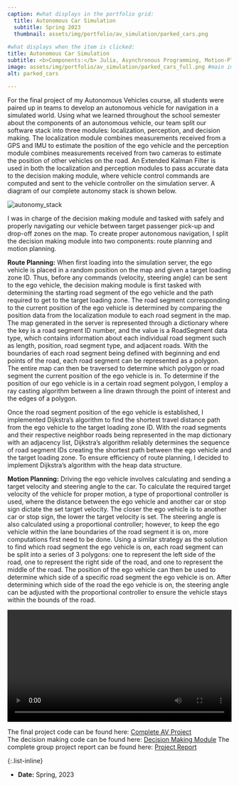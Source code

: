 ```yaml
---
caption: #what displays in the portfolio grid:
  title: Autonomous Car Simulation
  subtitle: Spring 2023
  thumbnail: assets/img/portfolio/av_simulation/parked_cars.png
  
#what displays when the item is clicked:
title: Autonomous Car Simulation
subtitle: <b>Components:</b> Julia, Asynchronous Programming, Motion-Planning Algorithms, PID Controller
image: assets/img/portfolio/av_simulation/parked_cars_full.png #main image, can be a link or a file in assets/img/portfolio
alt: parked_cars

---
```

For the final project of my Autonomous Vehicles course, all students were paired up in teams to develop an autonomous vehicle for navigation in a simulated world. Using what we learned throughout the school semester about the components of an autonomous vehicle, our team split our software stack into three modules: localization, perception, and decision making. The localization module combines measurements received from a GPS and IMU to estimate the position of the ego vehicle and the perception module combines measurements received from two cameras to estimate the position of other vehicles on the road. An Extended Kalman Filter is used in both the localization and perception modules to pass accurate data to the decision making module, where vehicle control commands are computed and sent to the vehicle controller on the simulation server. A diagram of our complete autonomy stack is shown below.

<img src="assets/img/portfolio/av_simulation/av_stack_workflow.png" alt="autonomy_stack"/>

I was in charge of the decision making module and tasked with safely and properly navigating our vehicle between target passenger pick-up and drop-off zones on the map. To create proper autonomous navigation, I split the decision making module into two components: route planning and motion planning.

**Route Planning:** When first loading into the simulation server, the ego vehicle is placed in a random position on the map and given a target loading zone ID. Thus, before any commands (velocity, steering angle) can be sent to the ego vehicle, the decision making module is first tasked with determining the starting road segment of the ego vehicle and the path required to get to the target loading zone. The road segment corresponding to the current position of the ego vehicle is determined by comparing the position data from the localization module to each road segment in the map. The map generated in the server is represented through a dictionary where the key is a road segment ID number, and the value is a RoadSegment data type, which contains information about each individual road segment such as length, position, road segment type, and adjacent roads. With the boundaries of each road segment being defined with beginning and end points of the road, each road segment can be represented as a polygon. The entire map can then be traversed to determine which polygon or road segment the current position of the ego vehicle is in. To determine if the position of our ego vehicle is in a certain road segment polygon, I employ a ray casting algorithm between a line drawn through the point of interest and the edges of a polygon. 

Once the road segment position of the ego vehicle is established, I implemented Dijkstra’s algorithm to find the shortest travel distance path from the ego vehicle to the target loading zone ID. With the road segments and their respective neighbor roads being represented in the map dictionary with an adjacency list, Dijkstra’s algorithm reliably determines the sequence of road segment IDs creating the shortest path between the ego vehicle and the target loading zone. To ensure efficiency of route planning, I decided to implement Dijkstra’s algorithm with the heap data structure.

**Motion Planning:** Driving the ego vehicle involves calculating and sending a target velocity and steering angle to the car. To calculate the required target velocity of the vehicle for proper motion, a type of proportional controller is used, where the distance between the ego vehicle and another car or stop sign dictate the set target velocity. The closer the ego vehicle is to another car or stop sign, the lower the target velocity is set. The steering angle is also calculated using a proportional controller; however, to keep the ego vehicle within the lane boundaries of the road segment it is on, more computations first need to be done. Using a similar strategy as the solution to find which road segment the ego vehicle is on, each road segment can be split into a series of 3 polygons: one to represent the left side of the road, one to represent the right side of the road, and one to represent the middle of the road. The position of the ego vehicle can then be used to determine which side of a specific road segment the ego vehicle is on. After determining which side of the road the ego vehicle is on, the steering angle can be adjusted with the proportional controller to ensure the vehicle stays within the bounds of the road.

<video width="100%" controls> <source src="assets/img/portfolio/av_simulation/AV_video_project.mp4" type="video/mp4" alt="av_project"> </video>  

The final project code can be found here: [Complete AV Project](https://github.com/vikrammeyer/av-project)  
The decision making code can be found here: [Decision Making Module](https://github.com/vikrammeyer/av-project/blob/main/src/routing.jl)
The complete group project report can be found here: <a href="assets/img/portfolio/av_simulation/av_project_report.pdf">Project Report</a>

{:.list-inline} 
- **Date:** Spring, 2023